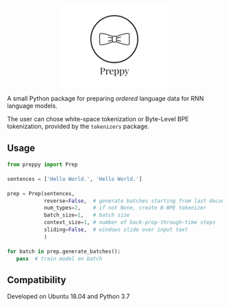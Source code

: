 <div align="center">
 <img src="images/logo.png" width="250"> 
</div>

A small Python package for preparing *ordered* language data for RNN language models.

The user can chose white-space tokenization or Byte-Level BPE tokenization, provided by the `tokenizers` package.

## Usage

```python
from preppy import Prep

sentences = ['Hello World.', 'Hello World.']

prep = Prep(sentences,
            reverse=False,  # generate batches starting from last document
            num_types=2,    # if not None, create B-BPE tokenizer
            batch_size=1,   # batch size 
            context_size=1, # number of back-prop-through-time steps
            sliding=False,  # windows slide over input text
            )
            
for batch in prep.generate_batches():
   pass  # train model on batch
```

## Compatibility

Developed on Ubuntu 18.04 and Python 3.7
